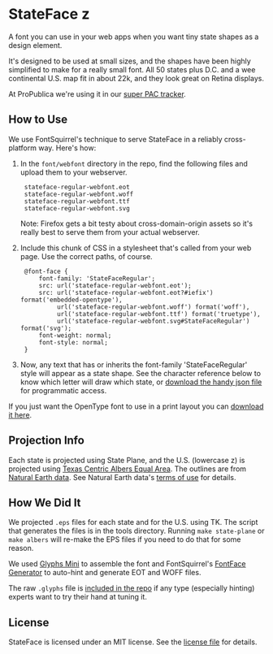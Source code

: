 # StateFace <span id="us">z</span>

A font you can use in your web apps when you want tiny state shapes as a design element.

It's designed to be used at small sizes, and the shapes have been highly simplified to make for a really small font. All 50 states plus D.C. and a wee continental U.S. map fit in about 22k, and they look great on Retina displays.

At ProPublica we're using it in our [super PAC tracker](http://projects.propublica.org/pactrack).

## How to Use

We use FontSquirrel's technique to serve StateFace in a reliably cross-platform way. Here's how:


1. In the `font/webfont` directory in the repo, find the following files and upload them to your webserver.

        stateface-regular-webfont.eot
        stateface-regular-webfont.woff
        stateface-regular-webfont.ttf
        stateface-regular-webfont.svg

    Note: Firefox gets a bit testy about cross-domain-origin assets so it's really best to serve them from your actual webserver.

2. Include this chunk of CSS in a stylesheet that's called from your web page. Use the correct paths, of course.

        @font-face {
            font-family: 'StateFaceRegular';
            src: url('stateface-regular-webfont.eot');
            src: url('stateface-regular-webfont.eot?#iefix') format('embedded-opentype'),
                 url('stateface-regular-webfont.woff') format('woff'),
                 url('stateface-regular-webfont.ttf') format('truetype'),
                 url('stateface-regular-webfont.svg#StateFaceRegular') format('svg');
            font-weight: normal;
            font-style: normal;
        }

3. Now, any text that has or inherits the font-family 'StateFaceRegular' style will appear as a state shape. See the character reference below to know which letter will draw which state, or [download the handy json file](http://propublica.github.com/stateface/reference/stateface.json) for programmatic access.

If you just want the OpenType font to use in a print layout you can [download it here](http://propublica.github.com/stateface/font/StateFace-Regular.otf).

## Projection Info

Each state is projected using State Plane, and the U.S. (lowercase z) is projected using [Texas Centric Albers Equal Area](http://spatialreference.org/ref/epsg/3083/). The outlines are from [Natural Earth data](http://www.naturalearthdata.com/). See Natural Earth data's [terms of use](http://www.naturalearthdata.com/about/terms-of-use/) for details.

## How We Did It

We projected `.eps` files for each state and for the U.S. using TK. The script that generates the files is in the tools directory. Running `make state-plane` or `make albers` will re-make the EPS files if you need to do that for some reason.

We used [Glyphs Mini](http://itunes.apple.com/us/app/glyphs-mini/id469036911?mt=12) to assemble the font and FontSquirrel's [FontFace Generator](http://www.fontsquirrel.com/fontface/generator) to auto-hint and generate EOT and WOFF files.

The raw `.glyphs` file is [included in the repo](http://propublica.github.com/stateface/font/stateface.glyphs) if any type (especially hinting) experts want to try their hand at tuning it.

## License

StateFace is licensed under an MIT license. See the [license file](http://propublica.github.com/stateface/LICENSE.txt) for details.